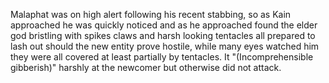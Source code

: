 Malaphat was on high alert following his recent stabbing, so as Kain approached he was quickly noticed and as he approached found the elder god bristling with spikes claws and harsh looking tentacles all prepared to lash out should the new entity prove hostile, while many eyes watched him they were all covered at least partially by tentacles. It  "(Incomprehensible gibberish)" harshly at the newcomer but otherwise did not attack.